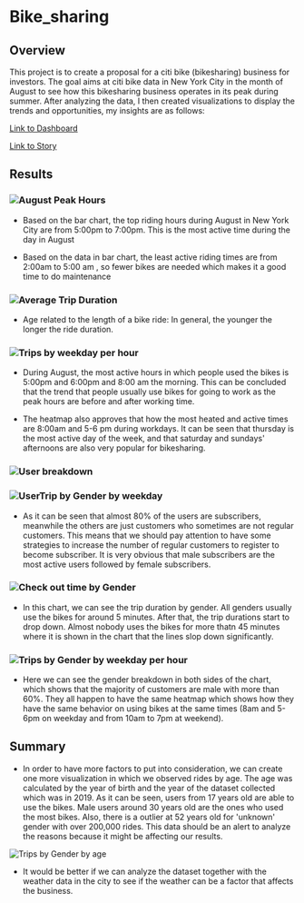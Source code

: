 # Bike_sharing

## Overview
This project is to create a proposal for a citi bike (bikesharing) business for investors. The goal aims at citi bike data in New York City in the month of August to see how this bikesharing business operates in its peak during summer. After analyzing the data, I then created visualizations to display the trends and opportunities, my insights are as follows:

[Link to Dashboard](https://public.tableau.com/app/profile/tram4856/viz/Tableau_Bike_Sharing/NYCBIKESHARING?publish=yes)

[Link to Story](https://public.tableau.com/app/profile/tram4856/viz/Tableau_Bike_Sharing/NYCBikeStory?publish=yes)

## Results

### ![August Peak Hours](https://user-images.githubusercontent.com/100484606/173172883-661f57d0-f75a-445e-864c-23fd6ff65e40.JPG)

* Based on the bar chart, the top riding hours during August in New York City are from 5:00pm to 7:00pm. This is the most active time during the day in August

* Based on the data in bar chart, the least active riding times are from 2:00am to 5:00 am , so fewer bikes are needed which makes it a good time to do maintenance

### ![Average Trip Duration](https://user-images.githubusercontent.com/100484606/173177217-b33bd683-3919-425a-90d2-85d05d42e771.JPG)

* Age related to the length of a bike ride: In general, the younger the longer the ride duration.

### ![Trips by weekday per hour](https://user-images.githubusercontent.com/100484606/173177417-f5ae380b-5359-4a8d-8103-b926f3ba6992.JPG)

* During August, the most active hours in which people used the bikes is 5:00pm and 6:00pm and 8:00 am the morning. This can be concluded that the trend that people usually use bikes for going to work as the peak hours are before and after working time.

* The heatmap also approves that how the most heated and active times are 8:00am and 5-6 pm during workdays. It can be seen that thursday is the most active day of the week, and that saturday and sundays' afternoons are also very popular for bikesharing.

### ![User breakdown](https://user-images.githubusercontent.com/100484606/173178152-c136ce96-0590-4cd9-a9b7-dbb646aae56b.JPG)

### ![UserTrip by Gender by weekday](https://user-images.githubusercontent.com/100484606/173178161-f33c69a3-db83-4c9a-9009-134eef4c6369.JPG)


* As it can be seen that almost 80% of the users are subscribers, meanwhile the others are just customers who sometimes are not regular customers. This means that we should pay attention to have some strategies to increase the number of regular customers to register to become subscriber. It is very obvious that male subscribers are the most active users followed by female subscribers.

### ![Check out time by Gender](https://user-images.githubusercontent.com/100484606/173178658-fdf24385-c2b0-4d2b-a656-722c861e6702.JPG)

* In this chart, we can see the trip duration by gender. All genders usually use the bikes for around 5 minutes. After that, the trip durations start to drop down. Almost nobody uses the bikes for more thatn 45 minutes where it is shown in the chart that the lines slop down significantly.

### ![Trips by Gender by weekday per hour](https://user-images.githubusercontent.com/100484606/173179291-b4b6c74c-3d02-4903-8fcb-a2ee20e16462.JPG)

* Here we can see the gender breakdown in both sides of the chart, which shows that the majority of customers are male with more than 60%. They all happen to have the same heatmap which shows how they have the same behavior on using bikes at the same times (8am and 5-6pm on weekday and from 10am to 7pm at weekend).

## Summary

* In order to have more factors to put into consideration, we can create one more visualization in which we observed rides by age. The age was calculated by the year of birth and the year of the dataset collected which was in 2019. As it can be seen, users from 17 years old are able to use the bikes. Male users around 30 years old are the ones who used the most bikes. Also, there is a outlier at 52 years old for 'unknown' gender with over 200,000 rides. This data should be an alert to analyze the reasons because it might be affecting our results.

![Trips by Gender by age](https://user-images.githubusercontent.com/100484606/173176540-df9647e7-0323-4ee7-977d-0361d5a7347c.JPG)

* It would be better if we can analyze the dataset together with the weather data in the city to see if the weather can be a factor that affects the business.
